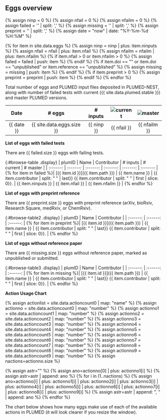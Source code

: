 Eggs overview
-----------------------------

{% assign ninp   = 0 %}
{% assign nfail  = 0 %}
{% assign nfailm = 0 %}
{% assign failed = ''  | split: ',' %}
{% assign missing = '' | split: ',' %}
{% assign preprint = '' | split: ',' %}
{% assign date = "now" | date: "%Y-%m-%d %H:%M" %}

{% for item in site.data.eggs %}
   {% assign ninp   = ninp   | plus: item.ninputs %}
   {% assign nfail  = nfail  | plus: item.nfail %}
   {% assign nfailm = nfailm | plus: item.nfailm %}
   {% if item.nfail > 0 or item.nfailm > 0 %}
     {% assign failed = failed | push: item %}
   {% endif %}
   {% if item.doi == "" or item.doi == "unpublished" or item.reference == "unpublished" %}
     {% assign missing = missing | push: item %}
   {% endif %}
   {% if item.preprint > 0 %}
     {% assign preprint = preprint | push: item %}
   {% endif %}
{% endfor %}

Total number of eggs and PLUMED input files deposited in PLUMED-NEST, along with number of failed tests
with current ({{ site.data.plumed.stable }}) and master PLUMED versions.

|   Date   |  # eggs | # inputs | ![current](https://img.shields.io/badge/current-failed-red.svg) | ![master](https://img.shields.io/badge/master-failed-red.svg) |
| :------: |  :------:  |  :------:  | :------:  | :------:  |
|  {{ date }} | {{ site.data.eggs.size }} | {{ ninp }} | {{ nfail }} | {{ nfailm }} |


__List of eggs with failed tests__

There are {{ failed.size }} eggs with failing tests.

{:#browse-table .display}
| plumID | Name | Contributor | # inputs | # current | # master |
| :------: |  :------:  |  :------: | :------: | :------:  | :------: |
{% for item in failed %}| [{{ item.id }}]({{ item.path }}) | {{ item.name }} | {{ item.contributor | split: " " | last}} {{ item.contributor | split: " " | first | slice: 0}}. | {{ item.ninputs }} | {{ item.nfail }} | {{ item.nfailm }} |
{% endfor %}

__List of eggs with preprint reference__

There are {{ preprint.size }} eggs with preprint reference (arXiv, bioRxiv, Research Square, medRxiv, or ChemRxiv).

{:#browse-table2 .display}
| plumID | Name | Contributor |
| :------: |  :------:  |  :------: |
{% for item in preprint %}| [{{ item.id }}]({{ item.path }}) | {{ item.name }} | {{ item.contributor | split: " " | last}} {{ item.contributor | split: " " | first | slice: 0}}. |
{% endfor %}

__List of eggs without reference paper__

There are {{ missing.size }} eggs without reference paper, marked as unpublished or submitted.

{:#browse-table3 .display}
| plumID | Name | Contributor |
| :------: |  :------:  |  :------: |
{% for item in missing %}| [{{ item.id }}]({{ item.path }}) | {{ item.name }} | {{ item.contributor | split: " " | last}} {{ item.contributor | split: " " | first | slice: 0}}. |
{% endfor %}

__Action Usage Chart__

{% assign actionlist = site.data.actioncount0 | map: "name" %}
{% assign actionno = site.data.actioncount0 | map: "number" %}
{% assign actionno1 = site.data.actioncount1 | map: "number" %}
{% assign actionno2 = site.data.actioncount2 | map: "number" %}
{% assign actionno3 = site.data.actioncount3 | map: "number" %}
{% assign actionno4 = site.data.actioncount4 | map: "number" %}
{% assign actionno5 = site.data.actioncount5 | map: "number" %}
{% assign actionno6 = site.data.actioncount6 | map: "number" %}
{% assign actionno7 = site.data.actioncount7 | map: "number" %}
{% assign actionno8 = site.data.actioncount8 | map: "number" %}
{% assign actionno9 = site.data.actioncount9 | map: "number" %}
{% assign nactions=actionno.size %}

{% assign astr="" %}
{% assign ano=actionno[0] | plus: actionno1[i] %}
{% assign astr=astr | append: ano %}
{% for i in (1..nactions) %}
   {% assign ano=actionno[i] | plus: actionno1[i] | plus: actionno2[i] | plus: actionno3[i] | plus: actionno4[i] | plus: actionno5[i] | plus: actionno6[i] | plus: actionno7[i] | plus: actionno8[i] | plus: actionno9[i] %}
   {% assign astr=astr | append: ", " | append: ano %}
{% endfor %}

The chart below shows how many eggs make use of each of the available actions in PLUMED (it will look clearer if you resize the window).

<canvas id="myChart" style="width:100%;"></canvas>

<script>
$(document).ready(function() {
var table = $('#browse-table').DataTable({
  "dom": '<"search"f><"top"il>rt<"bottom"Bp><"clear">',
  language: { search: '', searchPlaceholder: "Search project..." },
  buttons: [
        'copy', 'excel', 'pdf'
  ],
  "order": [[ 0, "desc" ]]
  });
$('#browse-table-searchbar').keyup(function () {
  table.search( this.value ).draw();
  });
});
</script>
   
<script>
$(document).ready(function() {
var table = $('#browse-table2').DataTable({
  "dom": '<"search"f><"top"il>rt<"bottom"Bp><"clear">',
  language: { search: '', searchPlaceholder: "Search project..." },
  buttons: [
        'copy', 'excel', 'pdf'
  ],
  "order": [[ 0, "desc" ]]
  });
$('#browse-table2-searchbar').keyup(function () {
  table.search( this.value ).draw();
  });
});
</script>

<script>
$(document).ready(function() {
var table = $('#browse-table3').DataTable({
  "dom": '<"search"f><"top"il>rt<"bottom"Bp><"clear">',
  language: { search: '', searchPlaceholder: "Search project..." },
  buttons: [
        'copy', 'excel', 'pdf'
  ],
  "order": [[ 0, "desc" ]]
  });
$('#browse-table3-searchbar').keyup(function () {
  table.search( this.value ).draw();
  });
});
</script>

<script>
var xValues = [ {{ actionlist | join: '", "' | prepend: '"' | append: '"' }} ];
var yValues = [ {{ astr }} ];
var barColors = "green";

new Chart("myChart", {
  type: "horizontalBar",
  data: {
    labels: xValues,
    datasets: [{
      backgroundColor: barColors,
      data: yValues
    }]
  },
  options: {
    maintainAspectRatio: false,
    legend: {display: false},
    title: {
      display: true,
      text: "Number of eggs using this action"
    }
  }
});
</script>
